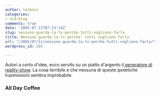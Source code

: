 ```yaml
---
author: leibniz
categories:
- old-blog
comments: true
date: '2005-07-11T07:23:14Z'
slug: nessuno-guarda-la-tv-perche-tutti-vogliono-farla
title: Nessuno guarda la tv perche' tutti vogliono farla
url: "/2005/07/11/nessuno-guarda-la-tv-perche-tutti-vogliono-farla/"
wordpress_id: 203

---
```

Autori a corto d'idee, ecco servito su un piatto d'argento il[ generatore di reality-show](https://www.alldaycoffee.net/toys/reality.php). La cosa terribile e che nessuna di queste ipotetiche trasmissioni sembra improbabile.  



### All Day Coffee
